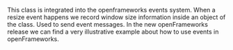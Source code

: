 This class is integrated into the openframeworks events system. When a resize event happens we record window size information inside an object of the class. Used to send event messages. In the new openFrameworks release we can find a very illustrative example about how to use events in openFrameworks.

